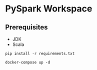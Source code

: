 # PySpark Workspace

## Prerequisites

* JDK
* Scala

``` shell
pip install -r requirements.txt
```

``` shell
docker-compose up -d
```

